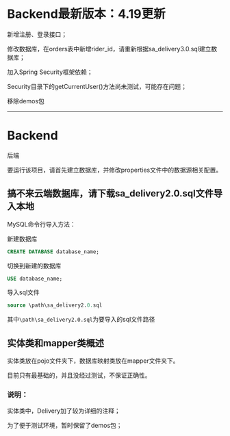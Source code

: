 # Backend最新版本：4.19更新

新增注册、登录接口；

修改数据库，在orders表中新增rider_id，请重新根据sa_delivery3.0.sql建立数据库；

加入Spring Security框架依赖；

Security目录下的getCurrentUser()方法尚未测试，可能存在问题；

移除demos包

---------------------------------
# Backend
后端

要运行该项目，请首先建立数据库，并修改properties文件中的数据源相关配置。
## 搞不来云端数据库，请下载sa_delivery2.0.sql文件导入本地
MySQL命令行导入方法：

新建数据库
```sql
CREATE DATABASE database_name;
```
切换到新建的数据库
```sql
USE database_name;
```
导入sql文件
```sql
source \path\sa_delivery2.0.sql
```
其中`\path\sa_delivery2.0.sql`为要导入的sql文件路径

## 实体类和mapper类概述
实体类放在pojo文件夹下，数据库映射类放在mapper文件夹下。

目前只有最基础的，并且没经过测试，不保证正确性。

### 说明：
实体类中，Delivery加了较为详细的注释；

为了便于测试环境，暂时保留了demos包；
